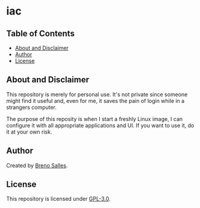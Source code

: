 # iac

## Table of Contents

- [About and Disclaimer](#about-and-disclaimer)
- [Author](#author)
- [License](#license)

## About and Disclaimer

This repository is merely for personal use. It's not private since someone might
find it useful and, even for me, it saves the pain of login while in a strangers
computer.

The purpose of this reposity is when I start a freshly Linux image, I can
configure it with all appropriate applications and UI. If you want to use it, do
it at your own risk.

## Author

Created by [Breno Salles](https://brenosalles.com).

## License

This repository is licensed under [GPL-3.0](./LICENSE).
